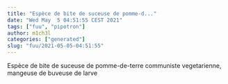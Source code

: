 ```yaml
---
title: "Espèce de bite de suceuse de pomme-d..."
date: "Wed May  5 04:51:55 CEST 2021"
tags: ["fuu", "pipotron"]
author: m1ch3l
categories: ["generated"]
slug: "fuu/2021-05-05-04:51:55"
---
```


Espèce de bite de suceuse de pomme-de-terre communiste vegetarienne, mangeuse de buveuse de larve
